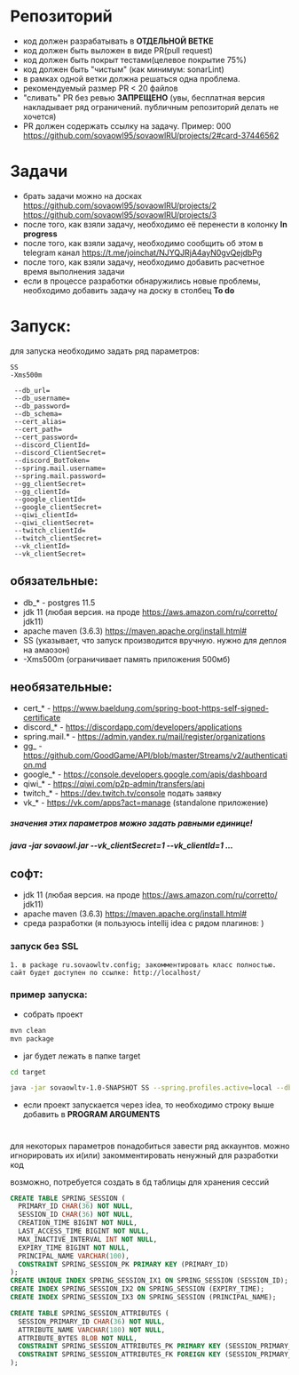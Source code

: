 # Репозиторий
- код должен разрабатывать в **ОТДЕЛЬНОЙ ВЕТКЕ** 
- код должен быть выложен в виде PR(pull request)
- код должен быть покрыт тестами(целевое покрытие 75%)
- код должен быть "чистым" (как минимум: sonarLint)
- в рамках одной ветки должна решаться одна проблема.
- рекомендуемый размер PR < 20 файлов 
- "сливать" PR без ревью **ЗАПРЕЩЕНО** (увы, бесплатная версия накладывает ряд ограничений. 
публичным репозиторий делать не хочется)
- PR должен содержать ссылку на задачу. Пример: 000 https://github.com/sovaowl95/sovaowlRU/projects/2#card-37446562

# Задачи
 - брать задачи можно на досках https://github.com/sovaowl95/sovaowlRU/projects/2 https://github.com/sovaowl95/sovaowlRU/projects/3
 - после того, как взяли задачу, необходимо её перенести в колонку **In progress**
 - после того, как взяли задачу, необходимо сообщить об этом в telegram канал https://t.me/joinchat/NJYQJRjA4ayN0gvQejdbPg
 - после того, как взяли задачу, необходимо добавить расчетное время выполнения задачи
 - если в процессе разработки обнаружились новые проблемы, необходимо добавить задачу на доску в столбец **To do**

# Запуск:

для запуска необходимо задать ряд параметров: 
```
SS
-Xms500m

 --db_url=
 --db_username=
 --db_password=
 --db_schema=
 --cert_alias=
 --cert_path=
 --cert_password=
 --discord_ClientId=
 --discord_ClientSecret=
 --discord_BotToken=
 --spring.mail.username=
 --spring.mail.password=
 --gg_clientSecret=
 --gg_clientId=
 --google_clientId=
 --google_clientSecret=
 --qiwi_clientId=
 --qiwi_clientSecret=
 --twitch_clientId=
 --twitch_clientSecret=
 --vk_clientId=
 --vk_clientSecret=
```

## обязательные: 
 - db_* - postgres 11.5
 - jdk 11 (любая версия. на проде https://aws.amazon.com/ru/corretto/ jdk11)
 - apache maven (3.6.3) https://maven.apache.org/install.html#
 - SS (указывает, что запуск производится вручную. нужно для деплоя на амаозон)
 - -Xms500m (ограничивает память приложения 500мб)

## необязательные:
 - cert_* - https://www.baeldung.com/spring-boot-https-self-signed-certificate
 - discord_* - https://discordapp.com/developers/applications
 - spring.mail.* - https://admin.yandex.ru/mail/register/organizations
 - gg_ - https://github.com/GoodGame/API/blob/master/Streams/v2/authentication.md
 - google_* - https://console.developers.google.com/apis/dashboard
 - qiwi_* - https://qiwi.com/p2p-admin/transfers/api
 - twitch_* - https://dev.twitch.tv/console подать заявку
 - vk_* - https://vk.com/apps?act=manage (standalone приложение)
##### значения этих параметров можно задать равными единице!
##### java -jar sovaowl.jar --vk_clientSecret=1 --vk_clientId=1 ...

## софт:
 - jdk 11 (любая версия. на проде https://aws.amazon.com/ru/corretto/ jdk11)
 - apache maven (3.6.3) https://maven.apache.org/install.html#
 - среда разработки (я пользуюсь intellij idea с рядом плагинов: )

### запуск без SSL
```
1. в package ru.sovaowltv.config; закомментировать класс полностью.
сайт будет доступен по ссылке: http://localhost/
```

### пример запуска:
 - собрать проект
```bash
mvn clean
mvn package
```

 - jar будет лежать в папке target
```bash
cd target

java -jar sovaowltv-1.0-SNAPSHOT SS --spring.profiles.active=local --db_url=jdbc:postgresql://localhost:5432/ИМЯ_БД --db_username=ТУТ_ИМЯ --db_password=ТУТ_ПАРОЛЬ --db_schema=ТУТ_СХЕМА --discord_ClientId=1 --discord_ClientSecret=1 --discord_BotToken=1 --spring.mail.username=1 --spring.mail.password=1 --gg_clientSecret=1 --gg_clientId=1 --google_clientId=1 --google_clientSecret=1 --qiwi_clientId=1 --qiwi_clientSecret=1 --twitch_clientId=1 --twitch_clientSecret=1 --vk_clientId=1 --vk_clientSecret=1 --vk_clientSecret=1
```
 - если проект запускается через idea, то необходимо строку выше добавить в **PROGRAM ARGUMENTS**
#
для некоторых параметров понадобиться завести ряд аккаунтов. 
можно игнорировать их и(или) закомментировать ненужный для разработки код

возможно, потребуется создать в бд таблицы для хранения сессий
```sql
CREATE TABLE SPRING_SESSION (
  PRIMARY_ID CHAR(36) NOT NULL,
  SESSION_ID CHAR(36) NOT NULL,
  CREATION_TIME BIGINT NOT NULL,
  LAST_ACCESS_TIME BIGINT NOT NULL,
  MAX_INACTIVE_INTERVAL INT NOT NULL,
  EXPIRY_TIME BIGINT NOT NULL,
  PRINCIPAL_NAME VARCHAR(100),
  CONSTRAINT SPRING_SESSION_PK PRIMARY KEY (PRIMARY_ID)
);
CREATE UNIQUE INDEX SPRING_SESSION_IX1 ON SPRING_SESSION (SESSION_ID);
CREATE INDEX SPRING_SESSION_IX2 ON SPRING_SESSION (EXPIRY_TIME);
CREATE INDEX SPRING_SESSION_IX3 ON SPRING_SESSION (PRINCIPAL_NAME);

CREATE TABLE SPRING_SESSION_ATTRIBUTES (
  SESSION_PRIMARY_ID CHAR(36) NOT NULL,
  ATTRIBUTE_NAME VARCHAR(180) NOT NULL,
  ATTRIBUTE_BYTES BLOB NOT NULL,
  CONSTRAINT SPRING_SESSION_ATTRIBUTES_PK PRIMARY KEY (SESSION_PRIMARY_ID, ATTRIBUTE_NAME),
  CONSTRAINT SPRING_SESSION_ATTRIBUTES_FK FOREIGN KEY (SESSION_PRIMARY_ID) REFERENCES SPRING_SESSION(PRIMARY_ID) ON DELETE CASCADE
);
```
